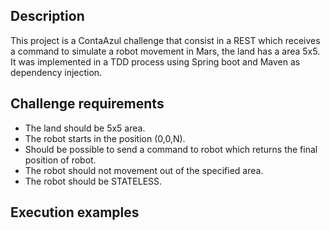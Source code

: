 ## Description

This project is a ContaAzul challenge that consist in a  REST which receives a command to simulate a robot movement in Mars, the land has a area 5x5. It was implemented in a TDD process using Spring boot and Maven as dependency injection.

## Challenge requirements

* The land should be 5x5 area.
* The robot starts in the position (0,0,N).
* Should be possible to send a command to robot which returns the final position of robot.
* The robot should not movement out of the specified area.
* The robot should be STATELESS.


## Execution examples


